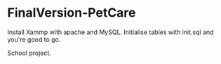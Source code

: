 # FinalVersion-PetCare
Install Xammp with apache and MySQL.
Initialise tables with init.sql and you're good to go. 

School project. 
